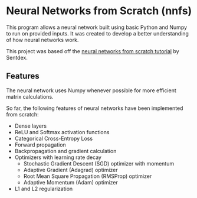 # Neural Networks from Scratch (nnfs)

This program allows a neural network built using basic Python and Numpy to run on provided inputs. It was created to develop a better understanding of how neural networks work.

This project was based off the [neural networks from scratch tutorial](https://www.youtube.com/watch?v=Wo5dMEP_BbI&list=PLQVvvaa0QuDcjD5BAw2DxE6OF2tius3V3) by Sentdex.

## Features

The neural network uses Numpy whenever possible for more efficient matrix calculations.

So far, the following features of neural networks have been implemented from scratch:

- Dense layers
- ReLU and Softmax activation functions
- Categorical Cross-Entropy Loss
- Forward propagation
- Backpropagation and gradient calculation
- Optimizers with learning rate decay
  - Stochastic Gradient Descent (SGD) optimizer with momentum
  - Adaptive Gradient (Adagrad) optimizer
  - Root Mean Square Propagation (RMSProp) optimizer
  - Adaptive Momentum (Adam) optimizer
- L1 and L2 regularization
